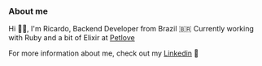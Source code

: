 ### About me

Hi 🙋‍♂️️, I'm Ricardo, Backend Developer from Brazil 🇧🇷
Currently working with Ruby and a bit of Elixir at [Petlove](https://www.petlove.com.br/)


[](https://rhiroyukiassets.herokuapp.com/images/github_welcome_bar.jpg) For more information about me, check out my [Linkedin](https://www.linkedin.com/in/ricardo-eihara/) 🧐
